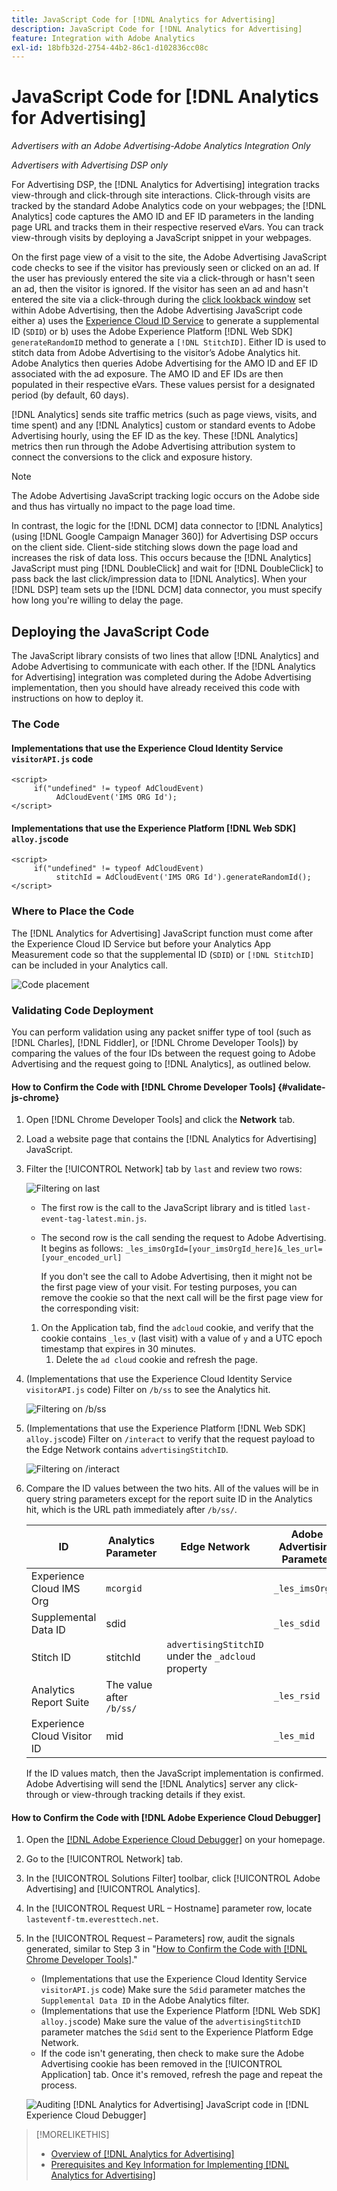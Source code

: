 ```yaml
---
title: JavaScript Code for [!DNL Analytics for Advertising]
description: JavaScript Code for [!DNL Analytics for Advertising]
feature: Integration with Adobe Analytics
exl-id: 18bfb32d-2754-44b2-86c1-d102836cc08c
---
```

# JavaScript Code for [!DNL Analytics for Advertising]

*Advertisers with an Adobe Advertising-Adobe Analytics Integration Only*

*Advertisers with Advertising DSP only*

For Advertising DSP, the [!DNL Analytics for Advertising] integration tracks view-through and click-through site interactions. Click-through visits are tracked by the standard Adobe Analytics code on your webpages; the [!DNL Analytics] code captures the AMO ID and EF ID parameters in the landing page URL and tracks them in their respective reserved eVars. You can track view-through visits by deploying a JavaScript snippet in your webpages.

On the first page view of a visit to the site, the Adobe Advertising JavaScript code checks to see if the visitor has previously seen or clicked on an ad. If the user has previously entered the site via a click-through or hasn't seen an ad, then the visitor is ignored. If the visitor has seen an ad and hasn't entered the site via a click-through during the [click lookback window](/help/integrations/analytics/prerequisites.md#lookback-a4adc) set within Adobe Advertising, then the Adobe Advertising JavaScript code either a) uses the [Experience Cloud ID Service](https://experienceleague.adobe.com/docs/id-service/using/home.html) to generate a supplemental ID (`SDID`) or b) uses the Adobe Experience Platform [!DNL Web SDK] `generateRandomID` method to generate a `[!DNL StitchID]`. Either ID is used to stitch data from Adobe Advertising to the visitor’s Adobe Analytics hit. Adobe Analytics then queries Adobe Advertising for the AMO ID and EF ID associated with the ad exposure. The AMO ID and EF IDs are then populated in their respective eVars. These values persist for a designated period (by default, 60 days).

[!DNL Analytics] sends site traffic metrics (such as page views, visits, and time spent) and any [!DNL Analytics] custom or standard events to Adobe Advertising hourly, using the EF ID as the key. These [!DNL Analytics] metrics then run through the Adobe Advertising attribution system to connect the conversions to the click and exposure history.

>[!NOTE]
>
>The Adobe Advertising JavaScript tracking logic occurs on the Adobe side and thus has virtually no impact to the page load time.
>
>In contrast, the logic for the [!DNL DCM] data connector to [!DNL Analytics] (using [!DNL Google Campaign Manager 360]) for Advertising DSP occurs on the client side. Client-side stitching slows down the page load and increases the risk of data loss. This occurs because the [!DNL Analytics] JavaScript must ping [!DNL DoubleClick] and wait for [!DNL DoubleClick] to pass back the last click/impression data to [!DNL Analytics]. When your [!DNL DSP] team sets up the [!DNL DCM] data connector, you must specify how long you're willing to delay the page.

## Deploying the JavaScript Code

The JavaScript library consists of two lines that allow [!DNL Analytics] and Adobe Advertising to communicate with each other. If the [!DNL Analytics for Advertising] integration was completed during the Adobe Advertising implementation, then you should have already received this code with instructions on how to deploy it.

### The Code

#### Implementations that use the Experience Cloud Identity Service `visitorAPI.js` code

```
<script>
     if("undefined" != typeof AdCloudEvent) 
          AdCloudEvent('IMS ORG Id');
</script>
```

#### Implementations that use the Experience Platform [!DNL Web SDK] `alloy.js`code

```
<script>
     if("undefined" != typeof AdCloudEvent) 
          stitchId = AdCloudEvent('IMS ORG Id').generateRandomId();
</script>
```

### Where to Place the Code

The [!DNL Analytics for Advertising] JavaScript function must come after the Experience Cloud ID Service but before your Analytics App Measurement code so that the supplemental ID (`SDID`) or `[!DNL StitchID]` can be included in your Analytics call.

![Code placement](/help/integrations/assets/a4adc-code-placement.png)

### Validating Code Deployment

You can perform validation using any packet sniffer type of tool (such as [!DNL Charles], [!DNL Fiddler], or [!DNL Chrome Developer Tools]) by comparing the values of the four IDs between the request going to Adobe Advertising and the request going to [!DNL Analytics], as outlined below.

#### How to Confirm the Code with [!DNL Chrome Developer Tools] {#validate-js-chrome}

1. Open [!DNL Chrome Developer Tools] and click the **Network** tab.

1. Load a website page that contains the [!DNL Analytics for Advertising] JavaScript.

1. Filter the [!UICONTROL Network] tab by `last` and review two rows:

    ![Filtering on last](/help/integrations/assets/a4adc-code-validation-filter-last.png)

    * The first row is the call to the JavaScript library and is titled `last-event-tag-latest.min.js`.
    * The second row is the call sending the request to Adobe Advertising. It begins as follows: `_les_imsOrgId=[your_imsOrgId_here]&_les_url=[your_encoded_url]`

       If you don't see the call to Adobe Advertising, then it might not be the first page view of your visit. For testing purposes, you can remove the cookie so that the next call will be the first page view for the corresponding visit:

    1. On the Application tab, find the `adcloud` cookie, and verify that the cookie contains `_les_v` (last visit) with a value of `y` and a UTC epoch timestamp that expires in 30 minutes.
        1. Delete the `ad cloud` cookie and refresh the page.

1. (Implementations that use the Experience Cloud Identity Service `visitorAPI.js` code) Filter on `/b/ss` to see the Analytics hit.

    ![Filtering on `/b/ss`](/help/integrations/assets/a4adc-code-validation-filter-bss.png)

1. (Implementations that use the Experience Platform [!DNL Web SDK] `alloy.js`code) Filter on `/interact` to verify that the request payload to the Edge Network contains `advertisingStitchID`.

    ![Filtering on `/interact`](/help/integrations/assets/a4adc-code-validation-filter-interact.png)

1. Compare the ID values between the two hits. All of the values will be in query string parameters except for the report suite ID in the Analytics hit, which is the URL path immediately after `/b/ss/`.

    | ID | Analytics Parameter | Edge Network | Adobe Advertising Parameter |
    | --- | --- | --- | --- |
    | Experience Cloud IMS Org | `mcorgid` |  | `_les_imsOrgid` |
    | Supplemental Data ID | sdid |  | `_les_sdid` |
    | Stitch ID | stitchId | `advertisingStitchID` under the `_adcloud` property  |  |
    | Analytics Report Suite | The value after `/b/ss/` | | `_les_rsid` |
    | Experience Cloud Visitor ID | mid |  | `_les_mid` |

    If the ID values match, then the JavaScript implementation is confirmed. Adobe Advertising will send the [!DNL Analytics] server any click-through or view-through tracking details if they exist.

#### How to Confirm the Code with [!DNL Adobe Experience Cloud Debugger]

1. Open the [[!DNL Adobe Experience Cloud Debugger]](https://experienceleague.adobe.com/docs/debugger/using-v2/summary.html) on your homepage.
1. Go to the [!UICONTROL Network] tab.
1. In the [!UICONTROL Solutions Filter] toolbar, click [!UICONTROL Adobe Advertising] and [!UICONTROL Analytics].
1. In the [!UICONTROL Request URL – Hostname] parameter row, locate `lasteventf-tm.everesttech.net`.
1. In the [!UICONTROL Request – Parameters] row, audit the signals generated, similar to Step 3 in "[How to Confirm the Code with [!DNL Chrome Developer Tools]](#validate-js-chrome)."
    * (Implementations that use the Experience Cloud Identity Service `visitorAPI.js` code) Make sure the `Sdid` parameter matches the `Supplemental Data ID` in the Adobe Analytics filter.
    * (Implementations that use the Experience Platform [!DNL Web SDK] `alloy.js`code) Make sure the value of the `advertisingStitchID` parameter matches the `Sdid` sent to the Experience Platform Edge Network.
    * If the code isn't generating, then check to make sure the Adobe Advertising cookie has been removed in the [!UICONTROL Application] tab. Once it's removed, refresh the page and repeat the process.

    ![Auditing [!DNL Analytics for Advertising] JavaScript code in [!DNL Experience Cloud Debugger]](/help/integrations/assets/a4adc-js-audit-debugger.png)

>[!MORELIKETHIS]
>
>* [Overview of [!DNL Analytics for Advertising]](overview.md)
>* [Prerequisites and Key Information for Implementing [!DNL Analytics for Advertising]](prerequisites.md)
